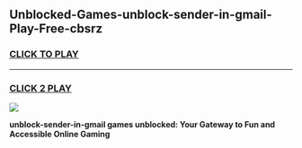 
## Unblocked-Games-unblock-sender-in-gmail-Play-Free-cbsrz
<h3>
<a href="https://premium76.site?title=unblock-sender-in-gmail&ref=23A">CLICK TO PLAY</a></h3>
<hr>

<h3>
<a href="https://premium76.site?title=unblock-sender-in-gmail&ref=23A">CLICK 2 PLAY</a>
  
</h3>

<a href="https://premium76.site?title=unblock-sender-in-gmail&ref=23A"><img src="https://clearcache.store/games.png"></a>


**unblock-sender-in-gmail games unblocked: Your Gateway to Fun and Accessible Online Gaming**
